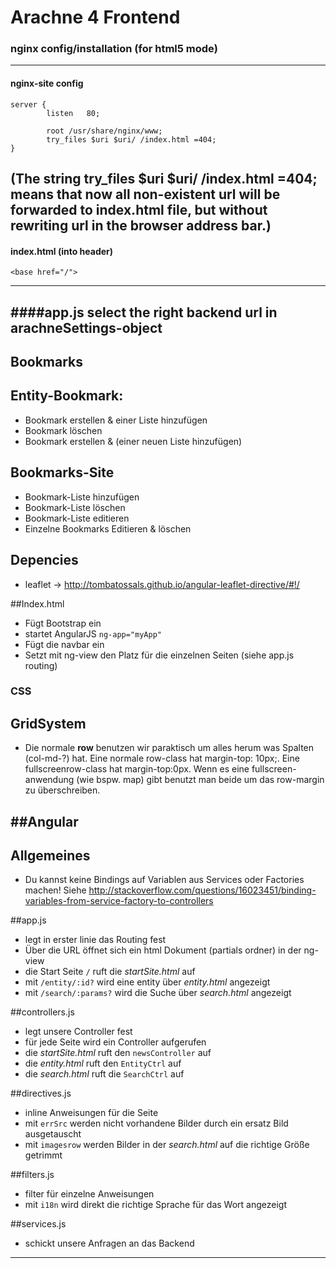 
# Arachne 4 Frontend

### nginx config/installation (for html5 mode)
---
#### nginx-site config
```
server {
        listen   80;

        root /usr/share/nginx/www;
        try_files $uri $uri/ /index.html =404;
}
```
(The string try_files $uri $uri/ /index.html =404; means that now all non-existent url will be forwarded to index.html file, but without rewriting url in the browser address bar.)
---
#### index.html (into header) 
```
<base href="/">
```

---

####app.js
select the right backend url in arachneSettings-object
---
## Bookmarks
## Entity-Bookmark:
* Bookmark erstellen & einer Liste hinzufügen
* Bookmark löschen
* Bookmark erstellen & (einer neuen Liste hinzufügen)

## Bookmarks-Site
* Bookmark-Liste hinzufügen
* Bookmark-Liste löschen
* Bookmark-Liste editieren 
* Einzelne Bookmarks Editieren & löschen

## Depencies
 * leaflet -> http://tombatossals.github.io/angular-leaflet-directive/#!/


##Index.html
 * Fügt Bootstrap ein
 * startet AngularJS  `ng-app="myApp"`
 * Fügt die navbar ein
 * Setzt mit ng-view den Platz für die einzelnen Seiten (siehe app.js routing)

### CSS
## GridSystem
* Die normale __row__ benutzen wir paraktisch um alles herum was Spalten (col-md-?) hat. Eine normale row-class hat margin-top: 10px;. Eine fullscreenrow-class hat margin-top:0px.  Wenn es eine fullscreen-anwendung (wie bspw. map) gibt benutzt man beide um das row-margin zu überschreiben.

##Angular 
---

## Allgemeines
 * Du kannst keine Bindings auf Variablen aus Services oder Factories machen! Siehe http://stackoverflow.com/questions/16023451/binding-variables-from-service-factory-to-controllers  

##app.js
 * legt in erster linie das Routing fest
 * Über die URL öffnet sich ein html Dokument (partials ordner) in der ng-view
 * die Start Seite `/` ruft die _startSite.html_ auf
 * mit `/entity/:id?` wird eine entity über _entity.html_ angezeigt
 * mit `/search/:params?` wird die Suche über _search.html_ angezeigt

##controllers.js
 * legt unsere Controller fest
 * für jede Seite wird ein Controller aufgerufen
 * die _startSite.html_ ruft den `newsController` auf
 * die _entity.html_  ruft den `EntityCtrl` auf
 * die _search.html_ ruft die `SearchCtrl` auf

##directives.js
 * inline Anweisungen für die Seite
 * mit `errSrc` werden nicht vorhandene Bilder durch ein ersatz Bild ausgetauscht
 * mit `imagesrow` werden Bilder in der _search.html_ auf die richtige Größe getrimmt

##filters.js
 * filter für einzelne Anweisungen
 * mit `i18n` wird direkt die richtige Sprache für das Wort angezeigt

##services.js
 * schickt unsere Anfragen an das Backend
 
---